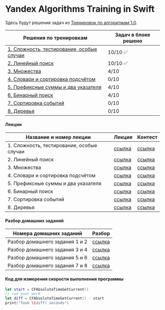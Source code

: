 #  Yandex Algorithms Training in Swift

Здесь будут решения задач из [Тренировок по алгоритмам 1.0](https://yandex.ru/yaintern/algorithm-training_1).

| Решения по тренировкам  | Задач в блоке решено |
| ------ | ------ |
| [1. Сложность, тестирование, особые случаи](./Yandex%20Algorithms%20in%20Swift/training%201/) | 10/10 ✅ |
| [2. Линейный поиск](./Yandex%20Algorithms%20in%20Swift/training%202/) | 10/10 ✅ |
| [3. Множества](./Yandex%20Algorithms%20in%20Swift/training%203/) | 4/10 |
| [4. Словари и сортировка подсчётом](./Yandex%20Algorithms%20in%20Swift/training%204/) | 0/10 |
| [5. Префиксные суммы и два указателя](./Yandex%20Algorithms%20in%20Swift/training%205/) | 4/10 |
| [6. Бинарный поиск](./Yandex%20Algorithms%20in%20Swift/training%206/) | 4/10 |
| [7. Сортировка событий](./Yandex%20Algorithms%20in%20Swift/training%207/) | 0/10 |
| [8. Деревья](./Yandex%20Algorithms%20in%20Swift/training%208/) | 0/10 |

#### Лекции

| Название и номер лекции  | Лекция | Контест |
| ------ | ------ | ------ |
| 1. Сложность, тестирование, особые случаи | [ссылка](https://youtu.be/QLhqYNsPIVo) | [ссылка](https://contest.yandex.ru/contest/27393/enter/) |
| 2. Линейный поиск | [ссылка](https://youtu.be/SKwB41FrGgU) | [ссылка](https://contest.yandex.ru/contest/27472/enter/) |
| 3. Множества | [ссылка](https://youtu.be/PUpmV2ieIHA) | [ссылка](https://contest.yandex.ru/contest/27663/enter/) |
| 4. Словари и сортировка подсчётом | [ссылка](https://youtu.be/Nb5mW1yWVSs) | [ссылка](https://contest.yandex.ru/contest/27665/enter/) |
| 5. Префиксные суммы и два указателя | [ссылка](https://youtu.be/de28y8Dcvkg) | [ссылка](https://contest.yandex.ru/contest/27794/enter/) |
| 6. Бинарный поиск | [ссылка](https://youtu.be/YENpZexHfuk) | [ссылка](https://contest.yandex.ru/contest/27844/enter/) |
| 7. Сортировка событий | [ссылка](https://youtu.be/hGixDBO-p6Q) | [ссылка](https://contest.yandex.ru/contest/27883/enter/) |
| 8. Деревья | [ссылка](https://youtu.be/lEJzqHgyels) | [ссылка](https://contest.yandex.ru/contest/28069/enter/) |

#### Разбор домашних заданий

| Номера домашних заданий  | Разбор |
| ------ | ------ |
| Разбор домашнего задания 1 и 2 | [ссылка](https://youtu.be/mdJdB7On4AM) |
| Разбор домашнего задания 3 и 4 | [ссылка](https://youtu.be/J2C6rDqe8mQ) |
| Разбор домашнего задания 5 и 6 | [ссылка](https://youtu.be/fqsuy5rwZhk) |
| Разбор домашнего задания 7 и 8 | [ссылка](https://youtu.be/5lfkBD4dnGM) |

#### Код для измерения скорости выполнения программы

```swift
let start = CFAbsoluteTimeGetCurrent()
// run your work
let diff = CFAbsoluteTimeGetCurrent() - start
print("Took \(diff) seconds")
```
